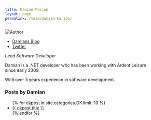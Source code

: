 ```yaml
---
title: Damian Karzon
layout: page
permalink: /team/damian-karzon/
---
```


<div class="memberdetails row-fluid">
	<div class="span2 sidebar">
		<img src="http://1.gravatar.com/avatar/1ea2829caf0b9135cd7ece795ccde774&#63;size=72" border="0" alt="Author" class="authimg" />
		<ul class="memberlinks">
			<li class="blog"><a href="http://dkdevelopment.net">Damians Blog</a></li>
			<li class="twitter"><a href="https://twitter.com/d1k_is">Twitter</a></li>
		</ul>
	</div>
	<div class="span10">
		<p><em>Lead Software Developer</em></p>
		<p>Damian is a .NET developer who has been working with Ardent Leisure since early 2009.</p>
		<p>With over 5 years experience in software development.</p>
		<h3>Posts by Damian</h3>
		<ul>
			{% for dkpost in site.categories.DK limit: 10 %}
				<li><a href="{{ dkpost.url }}" title="{{ dkpost.title }}">{{ dkpost.title }}</a></li>
			{% endfor %}
		</ul>
	<div>
</div>
